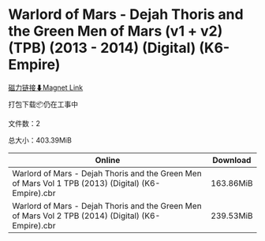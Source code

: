 # Warlord of Mars - Dejah Thoris and the Green Men of Mars (v1 + v2) (TPB) (2013 - 2014) (Digital) (K6-Empire)

[磁力链接⬇Magnet Link](magnet:?xt=urn:btih:cfa59ebda04af6a7972331b2e48aa46cf4f2a4ee&dn=Warlord%20of%20Mars%20-%20Dejah%20Thoris%20and%20the%20Green%20Men%20of%20Mars%20%28v1%20%2B%20v2%29%20%28TPB%29%20%282013%20-%202014%29%20%28Digital%29%20%28K6-Empire%29)

打包下载📦仍在工事中

文件数：2

总大小：403.39MiB

Online | Download
--- | ---
Warlord of Mars - Dejah Thoris and the Green Men of Mars Vol 1 TPB (2013) (Digital) (K6-Empire).cbr | 163.86MiB
Warlord of Mars - Dejah Thoris and the Green Men of Mars Vol 2 TPB (2014) (Digital) (K6-Empire).cbr | 239.53MiB